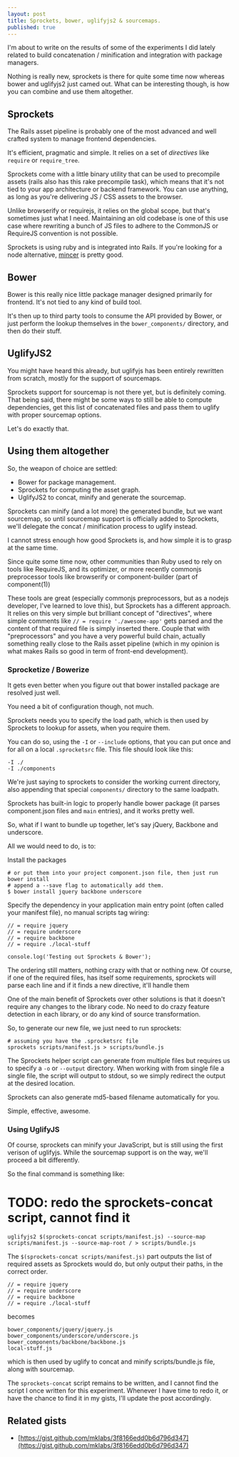 ```yaml
---
layout: post
title: Sprockets, bower, uglifyjs2 & sourcemaps.
published: true
---
```


I'm about to write on the results of some of the experiments
I did lately related to build concatenation / minification and
integration with package managers.

Nothing is really new, sprockets is there for quite some time now
whereas bower and uglifyjs2 just camed out. What can be interesting
though, is how you can combine and use them altogether.

Sprockets
---------

The Rails asset pipeline is probably one of the most advanced and well
crafted system to manage frontend dependencies.

It's efficient, pragmatic and simple. It relies on a set of *directives*
like `require` or `require_tree`.

Sprockets come with a little binary utility that can be used to precompile
assets (rails also has this rake precompile task), which means that it's not
tied to your app architecture or backend framework. You can use anything, as
long as you're delivering JS / CSS assets to the browser.

Unlike browserify or requirejs, it relies on the global scope, but
that's sometimes just what I need. Maintaining an old codebase is one of
this use case where rewriting a bunch of JS files to adhere to the
CommonJS or RequireJS convention is not possible.

Sprockets is using ruby and is integrated into Rails. If you're looking
for a node alternative, [mincer](https://github.com/nodeca/mincer) is
pretty good.

Bower
-----

Bower is this really nice little package manager designed primarily for
frontend. It's not tied to any kind of build tool.

It's then up to third party tools to consume the API provided by Bower,
or just perform the lookup themselves in the `bower_components/`
directory, and then do their stuff.

UglifyJS2
---------

You might have heard this already, but uglifyjs has been entirely rewritten
from scratch, mostly for the support of sourcemaps.

Sprockets support for sourcemap is not there yet, but is definitely coming.
That being said, there might be some ways to still be able to compute
dependencies, get this list of concatenated files and pass them to uglify with
proper sourcemap options.

Let's do exactly that.

Using them altogether
---------------------

So, the weapon of choice are settled:

- Bower for package management.
- Sprockets for computing the asset graph.
- UglifyJS2 to concat, minify and generate the sourcemap.

Sprockets can minify (and a lot more) the generated bundle, but we want
sourcemap, so until sourcemap support is officially added to Sprockets, we'll
delegate the concat / minification process to uglify instead.

I cannot stress enough how good Sprockets is, and how simple it is to grasp at
the same time.

Since quite some time now, other communities than Ruby used to rely on tools
like RequireJS, and its optimizer, or more recently commonjs preprocessor tools
like browserify or component-builder (part of component(1))

These tools are great (especially commonjs preprocessors, but as a nodejs
developer, I've learned to love this), but Sprockets has a different approach.
It relies on this very simple but brilliant concept of "directives", where
simple comments like `// = require './awesome-app'` gets parsed and the content
of that required file is simply inserted there. Couple that with
"preprocessors" and you have a very powerful build chain, actually something
really close to the Rails asset pipeline (which in my opinion is what makes Rails
so good in term of front-end development).

### Sprocketize / Bowerize

It gets even better when you figure out that bower installed package are
resolved just well.

You need a bit of configuration though, not much.

Sprockets needs you to specify the load path, which is then used by
Sprockets to lookup for assets, when you require them.

You can do so, using the `-I` or `--include` options, that you can put once and for
all on a local `.sprocketsrc` file. This file should look like this:

    -I ./
    -I ./components

We're just saying to sprockets to consider the working current directory, also
appending that special `components/` directory to the same loadpath.

Sprockets has built-in logic to properly handle bower package (it parses
component.json files and `main` entries), and it works pretty well.

So, what if I want to bundle up together, let's say jQuery, Backbone and underscore.

All we would need to do, is to:

Install the packages

    # or put them into your project component.json file, then just run bower install
    # append a --save flag to automatically add them.
    $ bower install jquery backbone underscore

Specify the dependency in your application main entry point (often called your
manifest file), no manual scripts tag wiring:

    // = require jquery
    // = require underscore
    // = require backbone
    // = require ./local-stuff

    console.log('Testing out Sprockets & Bower');

The ordering still matters, nothing crazy with that or nothing new. Of course,
if one of the required files, has itself some requirements, sprockets will
parse each line and if it finds a new directive, it'll handle them

One of the main benefit of Sprockets over other solutions is that it doesn't
require any changes to the library code. No need to do crazy feature detection
in each library, or do any kind of source transformation.

So, to generate our new file, we just need to run sprockets:

    # assuming you have the .sprocketsrc file
    sprockets scripts/manifest.js > scripts/bundle.js

The Sprockets helper script can generate from multiple files but requires us to
specify a `-o` or `--output` directory. When working with from single file a
single file, the script will output to stdout, so we simply redirect the output
at the desired location.

Sprockets can also generate md5-based filename automatically for you.

Simple, effective, awesome.

### Using UglifyJS

Of course, sprockets can minify your JavaScript, but is still using the first
verison of uglifyjs. While the sourcemap support is on the way, we'll proceed a
bit differently.

So the final command is something like:

  # TODO: redo the sprockets-concat script, cannot find it
	uglifyjs2 $(sprockets-concat scripts/manifest.js) --source-map scripts/manifest.js --source-map-root / > scripts/bundle.js


The `$(sprockets-concat scripts/manifest.js)` part outputs the list of
required assets as Sprockets would do, but only output their paths, in
the correct order.

    // = require jquery
    // = require underscore
    // = require backbone
    // = require ./local-stuff

becomes

    bower_components/jquery/jquery.js
    bower_components/underscore/underscore.js
    bower_components/backbone/backbone.js
    local-stuff.js

which is then used by uglify to concat and minify scripts/bundle.js
file, along with sourcemap.

The `sprockets-concat` script remains to be written, and I cannot find
the script I once written for this experiment. Whenever I have time to
redo it, or have the chance to find it in my gists, I'll update the post
accordingly.

## Related gists

- [https://gist.github.com/mklabs/3f8166edd0b6d796d347](https://gist.github.com/mklabs/3f8166edd0b6d796d347)
